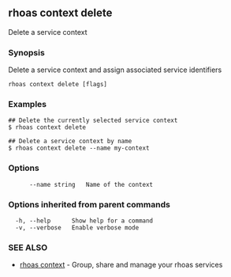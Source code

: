 ## rhoas context delete

Delete a service context

### Synopsis

Delete a service context and assign associated service identifiers

```
rhoas context delete [flags]
```

### Examples

```
## Delete the currently selected service context
$ rhoas context delete

## Delete a service context by name
$ rhoas context delete --name my-context

```

### Options

```
      --name string   Name of the context
```

### Options inherited from parent commands

```
  -h, --help      Show help for a command
  -v, --verbose   Enable verbose mode
```

### SEE ALSO

* [rhoas context](rhoas_context.md)	 - Group, share and manage your rhoas services

